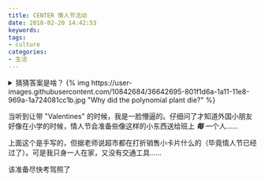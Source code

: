```yaml
---
title: CENTER 情人节活动
date: 2018-02-20 14:42:53
keywords:
tags:
- culture
categories:
- 生活
---
```


<details>
<summary>猜猜答案是啥？
{% img https://user-images.githubusercontent.com/10842684/36642695-801f1d6a-1a11-11e8-969a-1a724081cc1b.jpg "Why did the polynomial plant die?" %}
</summary>

{% img https://user-images.githubusercontent.com/10842684/36642700-92dd692a-1a11-11e8-8dcc-41ad6e3760ba.jpg "Its roots were imaginary" %}
</details>

<!-- more -->

当听到让带 "Valentines" 的时候，我是一脸懵逼的。仔细问了才知道外国小朋友好像在小学的时候，情人节会准备些像这样的小东西送给班上 ***每*** 一个人……

上面这个是手写的，但据老师说超市都在打折销售小卡片什么的（毕竟情人节已经过了）。可是我只身一人在家，又没有交通工具……

该准备尽快考驾照了
